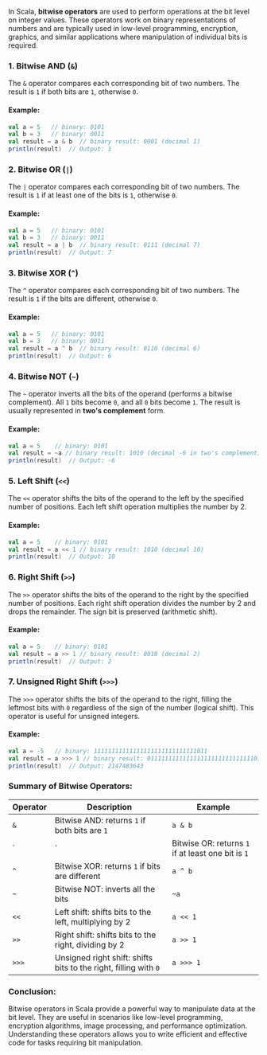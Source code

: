 In Scala, **bitwise operators** are used to perform operations at the bit level on integer values. These operators work on binary representations of numbers and are typically used in low-level programming, encryption, graphics, and similar applications where manipulation of individual bits is required.

### 1. **Bitwise AND (`&`)**
The `&` operator compares each corresponding bit of two numbers. The result is `1` if both bits are `1`, otherwise `0`.

#### Example:
```scala
val a = 5   // binary: 0101
val b = 3   // binary: 0011
val result = a & b  // binary result: 0001 (decimal 1)
println(result)  // Output: 1
```

### 2. **Bitwise OR (`|`)**
The `|` operator compares each corresponding bit of two numbers. The result is `1` if at least one of the bits is `1`, otherwise `0`.

#### Example:
```scala
val a = 5   // binary: 0101
val b = 3   // binary: 0011
val result = a | b  // binary result: 0111 (decimal 7)
println(result)  // Output: 7
```

### 3. **Bitwise XOR (`^`)**
The `^` operator compares each corresponding bit of two numbers. The result is `1` if the bits are different, otherwise `0`.

#### Example:
```scala
val a = 5   // binary: 0101
val b = 3   // binary: 0011
val result = a ^ b  // binary result: 0110 (decimal 6)
println(result)  // Output: 6
```

### 4. **Bitwise NOT (`~`)**
The `~` operator inverts all the bits of the operand (performs a bitwise complement). All `1` bits become `0`, and all `0` bits become `1`. The result is usually represented in **two's complement** form.

#### Example:
```scala
val a = 5    // binary: 0101
val result = ~a // binary result: 1010 (decimal -6 in two's complement)
println(result)  // Output: -6
```

### 5. **Left Shift (`<<`)**
The `<<` operator shifts the bits of the operand to the left by the specified number of positions. Each left shift operation multiplies the number by 2.

#### Example:
```scala
val a = 5    // binary: 0101
val result = a << 1 // binary result: 1010 (decimal 10)
println(result)  // Output: 10
```

### 6. **Right Shift (`>>`)**
The `>>` operator shifts the bits of the operand to the right by the specified number of positions. Each right shift operation divides the number by 2 and drops the remainder. The sign bit is preserved (arithmetic shift).

#### Example:
```scala
val a = 5    // binary: 0101
val result = a >> 1 // binary result: 0010 (decimal 2)
println(result)  // Output: 2
```

### 7. **Unsigned Right Shift (`>>>`)**
The `>>>` operator shifts the bits of the operand to the right, filling the leftmost bits with `0` regardless of the sign of the number (logical shift). This operator is useful for unsigned integers.

#### Example:
```scala
val a = -5   // binary: 11111111111111111111111111111011
val result = a >>> 1 // binary result: 01111111111111111111111111111101 (decimal 2147483643)
println(result)  // Output: 2147483643
```

### Summary of Bitwise Operators:

| **Operator** | **Description**                                         | **Example**         |
|--------------|---------------------------------------------------------|---------------------|
| `&`          | Bitwise AND: returns `1` if both bits are `1`           | `a & b`             |
| `|`          | Bitwise OR: returns `1` if at least one bit is `1`      | `a | b`             |
| `^`          | Bitwise XOR: returns `1` if bits are different          | `a ^ b`             |
| `~`          | Bitwise NOT: inverts all the bits                       | `~a`                |
| `<<`         | Left shift: shifts bits to the left, multiplying by 2   | `a << 1`            |
| `>>`         | Right shift: shifts bits to the right, dividing by 2    | `a >> 1`            |
| `>>>`        | Unsigned right shift: shifts bits to the right, filling with `0` | `a >>> 1`       |

### Conclusion:
Bitwise operators in Scala provide a powerful way to manipulate data at the bit level. They are useful in scenarios like low-level programming, encryption algorithms, image processing, and performance optimization. Understanding these operators allows you to write efficient and effective code for tasks requiring bit manipulation.
